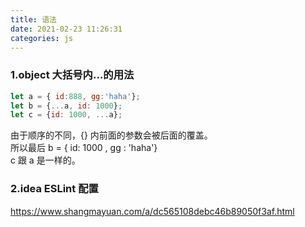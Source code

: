 ```yaml
---
title: 语法
date: 2021-02-23 11:26:31
categories: js
---
```


### 1.object 大括号内...的用法
```javascript
let a = { id:888, gg:'haha'};
let b = {...a, id: 1000};
let c = {id: 1000, ...a};
```
由于顺序的不同，{} 内前面的参数会被后面的覆盖。  
所以最后 b = { id: 1000 , gg : 'haha'}  
c 跟 a 是一样的。

### 2.idea ESLint 配置
https://www.shangmayuan.com/a/dc565108debc46b89050f3af.html